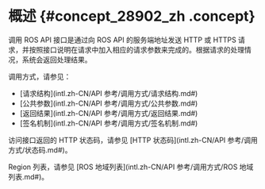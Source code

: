 # 概述 {#concept_28902_zh .concept}

调用 ROS API 接口是通过向 ROS API 的服务端地址发送 HTTP 或 HTTPS 请求，并按照接口说明在请求中加入相应的请求参数来完成的。根据请求的处理情况，系统会返回处理结果。

调用方式，请参见：

-   [请求结构](intl.zh-CN/API 参考/调用方式/请求结构.md#) 
-   [公共参数](intl.zh-CN/API 参考/调用方式/公共参数.md#)
-   [返回结果](intl.zh-CN/API 参考/调用方式/返回结果.md#) 
-   [签名机制](intl.zh-CN/API 参考/调用方式/签名机制.md#) 

访问接口返回的 HTTP 状态码，请参见 [HTTP 状态码](intl.zh-CN/API 参考/调用方式/状态码.md#)。

Region 列表，请参见 [ROS 地域列表](intl.zh-CN/API 参考/调用方式/ROS 地域列表.md#)。

